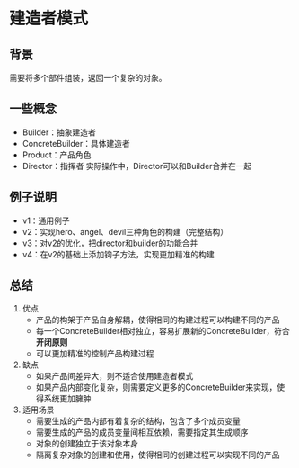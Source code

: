 # 建造者模式
## 背景
需要将多个部件组装，返回一个复杂的对象。

## 一些概念
- Builder：抽象建造者
- ConcreteBuilder：具体建造者
- Product：产品角色
- Director：指挥者
实际操作中，Director可以和Builder合并在一起

## 例子说明
- v1：通用例子
- v2：实现hero、angel、devil三种角色的构建（完整结构）
- v3：对v2的优化，把director和builder的功能合并
- v4：在v2的基础上添加钩子方法，实现更加精准的构建

## 总结
1. 优点
    - 产品的构架于产品自身解耦，使得相同的构建过程可以构建不同的产品
    - 每一个ConcreteBuilder相对独立，容易扩展新的ConcreteBuilder，符合**开闭原则**
    - 可以更加精准的控制产品构建过程
2. 缺点
    - 如果产品间差异大，则不适合使用建造者模式
    - 如果产品内部变化复杂，则需要定义更多的ConcreteBuilder来实现，使得系统更加臃肿
3. 适用场景
    - 需要生成的产品内部有着复杂的结构，包含了多个成员变量
    - 需要生成的产品的成员变量间相互依赖，需要指定其生成顺序
    - 对象的创建独立于该对象本身
    - 隔离复杂对象的创建和使用，使得相同的创建过程可以实现不同的产品
